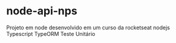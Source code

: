 # node-api-nps
Projeto em node desenvolvido em um curso da rocketseat nodejs Typescript TypeORM Teste Unitário
